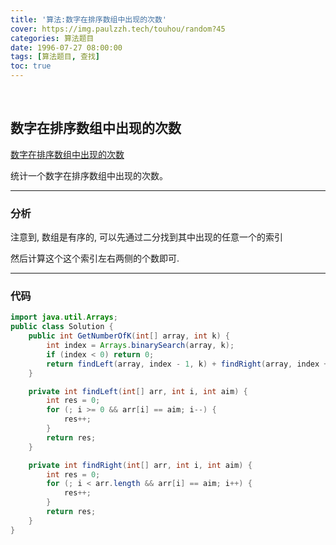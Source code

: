 ```yaml
---
title: '算法:数字在排序数组中出现的次数'
cover: https://img.paulzzh.tech/touhou/random?45
categories: 算法题目
date: 1996-07-27 08:00:00
tags: [算法题目, 查找]
toc: true
---
```


<br/>

<!--more-->

## 数字在排序数组中出现的次数

[数字在排序数组中出现的次数](https://www.nowcoder.com/practice/70610bf967994b22bb1c26f9ae901fa2?tpId=13&tqId=11190&tPage=2&rp=1&ru=%2Fta%2Fcoding-interviews&qru=%2Fta%2Fcoding-interviews%2Fquestion-ranking)

统计一个数字在排序数组中出现的次数。

****

### 分析

注意到, 数组是有序的, 可以先通过二分找到其中出现的任意一个的索引

然后计算这个这个索引左右两侧的个数即可.

****

### 代码

```java
import java.util.Arrays;
public class Solution {
    public int GetNumberOfK(int[] array, int k) {
        int index = Arrays.binarySearch(array, k);
        if (index < 0) return 0;
        return findLeft(array, index - 1, k) + findRight(array, index + 1, k) + 1;
    }

    private int findLeft(int[] arr, int i, int aim) {
        int res = 0;
        for (; i >= 0 && arr[i] == aim; i--) {
            res++;
        }
        return res;
    }

    private int findRight(int[] arr, int i, int aim) {
        int res = 0;
        for (; i < arr.length && arr[i] == aim; i++) {
            res++;
        }
        return res;
    }
}
```

